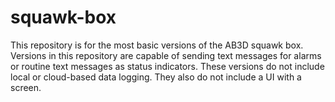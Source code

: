 # squawk-box
This repository is for the most basic versions of the AB3D squawk box.  Versions in this repository are capable of sending text messages for alarms or routine text messages as status indicators.  These versions do not include local or cloud-based data logging.  They also do not include a UI with a screen.    
